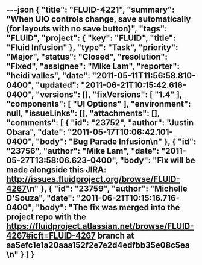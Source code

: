 ---json
{
  "title": "FLUID-4221",
  "summary": "When UIO controls change, save automatically (for layouts with no save button)",
  "tags": "FLUID",
  "project": {
    "key": "FLUID",
    "title": "Fluid Infusion"
  },
  "type": "Task",
  "priority": "Major",
  "status": "Closed",
  "resolution": "Fixed",
  "assignee": "Mike Lam",
  "reporter": "heidi valles",
  "date": "2011-05-11T11:56:58.810-0400",
  "updated": "2011-06-21T10:15:42.616-0400",
  "versions": [],
  "fixVersions": [
    "1.4"
  ],
  "components": [
    "UI Options"
  ],
  "environment": null,
  "issueLinks": [],
  "attachments": [],
  "comments": [
    {
      "id": "23752",
      "author": "Justin Obara",
      "date": "2011-05-17T10:06:42.101-0400",
      "body": "Bug Parade Infusion\n"
    },
    {
      "id": "23756",
      "author": "Mike Lam",
      "date": "2011-05-27T13:58:06.623-0400",
      "body": "Fix will be made alongside this JIRA:  <http://issues.fluidproject.org/browse/FLUID-4267>\n"
    },
    {
      "id": "23759",
      "author": "Michelle D'Souza",
      "date": "2011-06-21T10:15:16.716-0400",
      "body": "The fix was merged into the project repo with the <https://fluidproject.atlassian.net/browse/FLUID-4267#icft=FLUID-4267> branch at aa5efc1e1a20aaa152f2e7e2d4edfbb35e08c5ea&#x20;\n"
    }
  ]
}
---

        